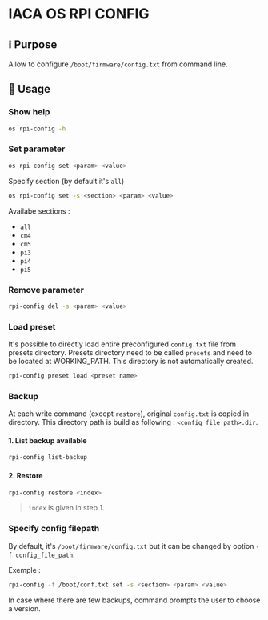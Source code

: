 # IACA OS RPI CONFIG

## ℹ️ Purpose

Allow to configure `/boot/firmware/config.txt` from command line.

## 📖 Usage

### Show help

```bash
os rpi-config -h
```


### Set parameter

```bash
os rpi-config set <param> <value>
```

Specify section (by default it's `all`)

```bash
os rpi-config set -s <section> <param> <value>
```

Availabe sections :
* `all`
* `cm4`
* `cm5`
* `pi3`
* `pi4`
* `pi5`

### Remove parameter


```bash
rpi-config del -s <param> <value>
```

### Load preset

It's possible to directly load entire preconfigured `config.txt` file from presets directory.
Presets directory need to be called `presets` and need to be located at WORKING_PATH. This directory is not automatically created.

```bash
rpi-config preset load <preset name>
```

### Backup

At each write command (except `restore`), original `config.txt` is copied in directory.
This directory path is build as following : `<config_file_path>.dir`.

####  1. List backup available

```bash
rpi-config list-backup 
```

#### 2. Restore

```bash
rpi-config restore <index>
```

> `index` is given in step 1.

### Specify config filepath

By default, it's `/boot/firmware/config.txt` but it can be changed by option `-f config_file_path`.

Exemple :

```bash
rpi-config -f /boot/conf.txt set -s <section> <param> <value>
```

In case where there are few backups, command prompts the user to choose a version.
